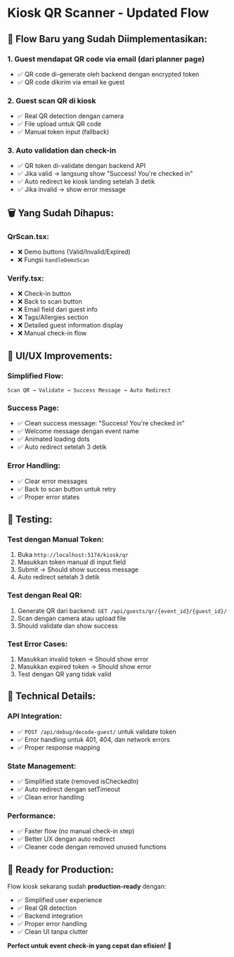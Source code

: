 # Kiosk QR Scanner - Updated Flow

## 🎯 **Flow Baru yang Sudah Diimplementasikan:**

### **1. Guest mendapat QR code via email** (dari planner page)
- ✅ QR code di-generate oleh backend dengan encrypted token
- ✅ QR code dikirim via email ke guest

### **2. Guest scan QR di kiosk**
- ✅ Real QR detection dengan camera
- ✅ File upload untuk QR code
- ✅ Manual token input (fallback)

### **3. Auto validation dan check-in**
- ✅ QR token di-validate dengan backend API
- ✅ Jika valid → langsung show "Success! You're checked in"
- ✅ Auto redirect ke kiosk landing setelah 3 detik
- ✅ Jika invalid → show error message

## 🗑️ **Yang Sudah Dihapus:**

### **QrScan.tsx:**
- ❌ Demo buttons (Valid/Invalid/Expired)
- ❌ Fungsi `handleDemoScan`

### **Verify.tsx:**
- ❌ Check-in button
- ❌ Back to scan button
- ❌ Email field dari guest info
- ❌ Tags/Allergies section
- ❌ Detailed guest information display
- ❌ Manual check-in flow

## 🎨 **UI/UX Improvements:**

### **Simplified Flow:**
```
Scan QR → Validate → Success Message → Auto Redirect
```

### **Success Page:**
- ✅ Clean success message: "Success! You're checked in"
- ✅ Welcome message dengan event name
- ✅ Animated loading dots
- ✅ Auto redirect setelah 3 detik

### **Error Handling:**
- ✅ Clear error messages
- ✅ Back to scan button untuk retry
- ✅ Proper error states

## 🧪 **Testing:**

### **Test dengan Manual Token:**
1. Buka `http://localhost:5174/kiosk/qr`
2. Masukkan token manual di input field
3. Submit → Should show success message
4. Auto redirect setelah 3 detik

### **Test dengan Real QR:**
1. Generate QR dari backend: `GET /api/guests/qr/{event_id}/{guest_id}/`
2. Scan dengan camera atau upload file
3. Should validate dan show success

### **Test Error Cases:**
1. Masukkan invalid token → Should show error
2. Masukkan expired token → Should show error
3. Test dengan QR yang tidak valid

## 🔧 **Technical Details:**

### **API Integration:**
- ✅ `POST /api/debug/decode-guest/` untuk validate token
- ✅ Error handling untuk 401, 404, dan network errors
- ✅ Proper response mapping

### **State Management:**
- ✅ Simplified state (removed isCheckedIn)
- ✅ Auto redirect dengan setTimeout
- ✅ Clean error handling

### **Performance:**
- ✅ Faster flow (no manual check-in step)
- ✅ Better UX dengan auto redirect
- ✅ Cleaner code dengan removed unused functions

## 🎯 **Ready for Production:**

Flow kiosk sekarang sudah **production-ready** dengan:
- ✅ Simplified user experience
- ✅ Real QR detection
- ✅ Backend integration
- ✅ Proper error handling
- ✅ Clean UI tanpa clutter

**Perfect untuk event check-in yang cepat dan efisien!** 🚀
